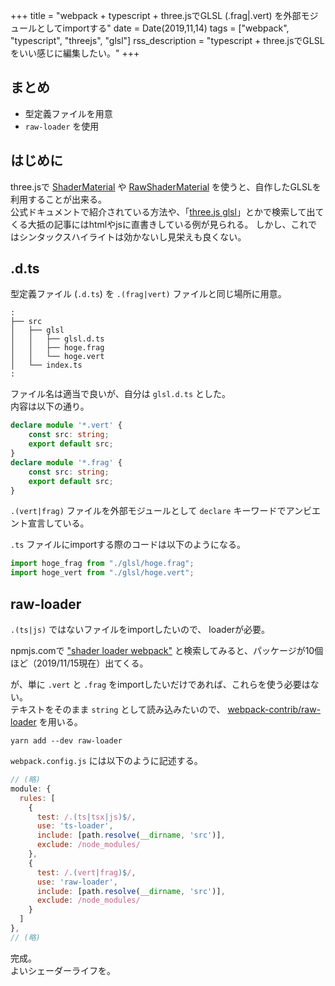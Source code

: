 +++
title = "webpack + typescript + three.jsでGLSL (.frag|.vert) を外部モジュールとしてimportする"
date = Date(2019,11,14)
tags = ["webpack", "typescript", "threejs", "glsl"]
rss_description = "typescript + three.jsでGLSLをいい感じに編集したい。"
+++

## まとめ

 - 型定義ファイルを用意
 - `raw-loader` を使用


## はじめに
three.jsで [ShaderMaterial](https://threejs.org/docs/#api/en/materials/ShaderMaterial) や [RawShaderMaterial](https://threejs.org/docs/#api/en/materials/RawShaderMaterial) を使うと、自作したGLSLを利用することが出来る。  
公式ドキュメントで紹介されている方法や、「[three.js glsl](https://lmgtfy.com/?q=three.js+glsl&s=g)」とかで検索して出てくる大抵の記事にはhtmlやjsに直書きしている例が見られる。
しかし、これではシンタックスハイライトは効かないし見栄えも良くない。


## .d.ts

型定義ファイル (`.d.ts`) を `.(frag|vert)` ファイルと同じ場所に用意。 
```
:
├── src
│   ├── glsl
│   │   ├── glsl.d.ts
│   │   ├── hoge.frag
│   │   └── hoge.vert
│   └── index.ts
:
```
 
ファイル名は適当で良いが、自分は `glsl.d.ts` とした。  
内容は以下の通り。
```ts
declare module '*.vert' {
    const src: string;
    export default src;
}
declare module '*.frag' {
    const src: string;
    export default src;
}
```
`.(vert|frag)` ファイルを外部モジュールとして `declare` キーワードでアンビエント宣言している。

`.ts` ファイルにimportする際のコードは以下のようになる。
```ts
import hoge_frag from "./glsl/hoge.frag";
import hoge_vert from "./glsl/hoge.vert";
```

## raw-loader

`.(ts|js)` ではないファイルをimportしたいので、 loaderが必要。

npmjs.comで ["shader loader webpack"](https://www.npmjs.com/search?q=shader%20loader%20webpack) と検索してみると、パッケージが10個ほど（2019/11/15現在）出てくる。  

が、単に `.vert` と `.frag` をimportしたいだけであれば、これらを使う必要はない。   
テキストをそのまま `string` として読み込みたいので、 [webpack-contrib/raw-loader](https://github.com/webpack-contrib/raw-loader) を用いる。

```shell
yarn add --dev raw-loader
```

`webpack.config.js` には以下のように記述する。
```js
// (略)
module: {
  rules: [
    {
      test: /.(ts|tsx|js)$/,
      use: 'ts-loader',
      include: [path.resolve(__dirname, 'src')],
      exclude: /node_modules/
    },
    {
      test: /.(vert|frag)$/,
      use: 'raw-loader',
      include: [path.resolve(__dirname, 'src')],
      exclude: /node_modules/
    }
  ]
},
// (略)
```

完成。  
よいシェーダーライフを。
